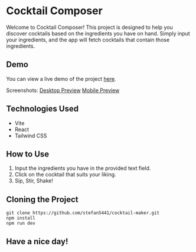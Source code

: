 # Cocktail Composer

Welcome to Cocktail Composer! This project is designed to help you discover cocktails based on the ingredients you have on hand. Simply input your ingredients, and the app will fetch cocktails that contain those ingredients.

## Demo

You can view a live demo of the project [here](https://cocktailcomposer.netlify.app/).

Screenshots:
[Desktop Preview](https://github.com/stefan5441/cocktail-maker/blob/main/public/preview/cocktail-maker-desktop.png?raw=true)
[Mobile Preview](https://github.com/stefan5441/cocktail-maker/blob/main/public/preview/cocktail-maker-mobile.png?raw=true)

## Technologies Used

- Vite
- React
- Tailwind CSS

## How to Use

1. Input the ingredients you have in the provided text field.
2. Click on the cocktail that suits your liking.
3. Sip, Stir, Shake!

## Cloning the Project

```
git clone https://github.com/stefan5441/cocktail-maker.git
npm install
npm run dev
```

## Have a nice day!
